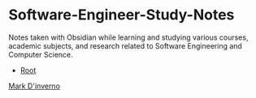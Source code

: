 # Software-Engineer-Study-Notes


Notes taken with Obsidian while learning and studying various courses, academic subjects, and research related to Software Engineering and Computer Science.


* [Root](./Root.md)


[Mark D'inverno](https://en.wikipedia.org/wiki/Mark_d%27Inverno)

